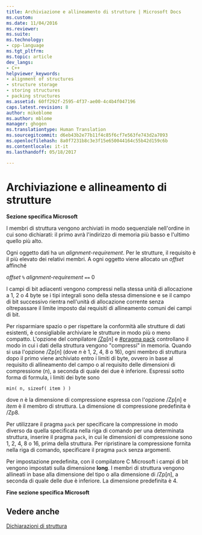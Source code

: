 ```yaml
---
title: Archiviazione e allineamento di strutture | Microsoft Docs
ms.custom: 
ms.date: 11/04/2016
ms.reviewer: 
ms.suite: 
ms.technology:
- cpp-language
ms.tgt_pltfrm: 
ms.topic: article
dev_langs:
- C++
helpviewer_keywords:
- alignment of structures
- structure storage
- storing structures
- packing structures
ms.assetid: 60ff292f-2595-4f37-ae00-4c4b4f047196
caps.latest.revision: 8
author: mikeblome
ms.author: mblome
manager: ghogen
ms.translationtype: Human Translation
ms.sourcegitcommit: d6eb43b2e77b11f4c85f6cf7e563fe743d2a7093
ms.openlocfilehash: 8a0f7231b8c3e3f15e650044164c55b42d159c6b
ms.contentlocale: it-it
ms.lasthandoff: 05/18/2017

---
```

# <a name="storage-and-alignment-of-structures"></a>Archiviazione e allineamento di strutture
**Sezione specifica Microsoft**  
  
 I membri di struttura vengono archiviati in modo sequenziale nell'ordine in cui sono dichiarati: il primo avrà l'indirizzo di memoria più basso e l'ultimo quello più alto.  
  
 Ogni oggetto dati ha un *alignment-requirement*. Per le strutture, il requisito è il più elevato dei relativi membri. A ogni oggetto viene allocato un *offset* affinché  
  
 *offset* `%` *alignment-requirement* `==` 0  
  
 I campi di bit adiacenti vengono compressi nella stessa unità di allocazione a 1, 2 o 4 byte se i tipi integrali sono della stessa dimensione e se il campo di bit successivo rientra nell'unità di allocazione corrente senza oltrepassare il limite imposto dai requisiti di allineamento comuni dei campi di bit.  
  
 Per risparmiare spazio o per rispettare la conformità alle strutture di dati esistenti, è consigliabile archiviare le strutture in modo più o meno compatto. L'opzione del compilatore [/Zp](../build/reference/zp-struct-member-alignment.md)[*n*] e [#pragma pack](../preprocessor/pack.md) controllano il modo in cui i dati della struttura vengono "compressi" in memoria. Quando si usa l'opzione /Zp[*n*] (dove *n* è 1, 2, 4, 8 o 16), ogni membro di struttura dopo il primo viene archiviato entro i limiti di byte, ovvero in base al requisito di allineamento del campo o al requisito delle dimensioni di compressione (*n*), a seconda di quale dei due è inferiore. Espressi sotto forma di formula, i limiti dei byte sono  
  
```  
min( n, sizeof( item ) )  
```  
  
 dove *n* è la dimensione di compressione espressa con l'opzione /Zp[*n*] e *item* è il membro di struttura. La dimensione di compressione predefinita è /Zp8.  
  
 Per utilizzare il pragma `pack` per specificare la compressione in modo diverso da quella specificata nella riga di comando per una determinata struttura, inserire il pragma `pack`, in cui le dimensioni di compressione sono 1, 2, 4, 8 o 16, prima della struttura. Per ripristinare la compressione fornita nella riga di comando, specificare il pragma `pack` senza argomenti.  
  
 Per impostazione predefinita, con il compilatore C Microsoft i campi di bit vengono impostati sulla dimensione **long**. I membri di struttura vengono allineati in base alla dimensione del tipo o alla dimensione di /Zp[*n*], a seconda di quale delle due è inferiore. La dimensione predefinita è 4.  
  
 **Fine sezione specifica Microsoft**  
  
## <a name="see-also"></a>Vedere anche  
 [Dichiarazioni di struttura](../c-language/structure-declarations.md)
